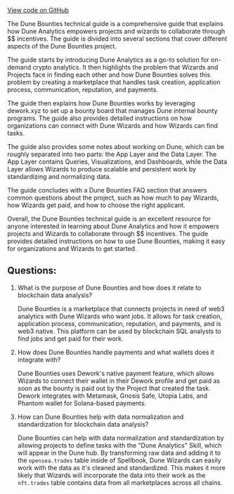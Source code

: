 [View code on GitHub](https://dune.com/docs/reference/dune-bounties.md)

The Dune Bounties technical guide is a comprehensive guide that explains how Dune Analytics empowers projects and wizards to collaborate through $$ incentives. The guide is divided into several sections that cover different aspects of the Dune Bounties project. 

The guide starts by introducing Dune Analytics as a go-to solution for on-demand crypto analytics. It then highlights the problem that Wizards and Projects face in finding each other and how Dune Bounties solves this problem by creating a marketplace that handles task creation, application process, communication, reputation, and payments. 

The guide then explains how Dune Bounties works by leveraging dework.xyz to set up a bounty board that manages Dune internal bounty programs. The guide also provides detailed instructions on how organizations can connect with Dune Wizards and how Wizards can find tasks. 

The guide also provides some notes about working on Dune, which can be roughly separated into two parts: the App Layer and the Data Layer. The App Layer contains Queries, Visualizations, and Dashboards, while the Data Layer allows Wizards to produce scalable and persistent work by standardizing and normalizing data. 

The guide concludes with a Dune Bounties FAQ section that answers common questions about the project, such as how much to pay Wizards, how Wizards get paid, and how to choose the right applicant. 

Overall, the Dune Bounties technical guide is an excellent resource for anyone interested in learning about Dune Analytics and how it empowers projects and Wizards to collaborate through $$ incentives. The guide provides detailed instructions on how to use Dune Bounties, making it easy for organizations and Wizards to get started.
## Questions: 
 1. What is the purpose of Dune Bounties and how does it relate to blockchain data analysis?
    
    Dune Bounties is a marketplace that connects projects in need of web3 analytics with Dune Wizards who want jobs. It allows for task creation, application process, communication, reputation, and payments, and is web3 native. This platform can be used by blockchain SQL analysts to find jobs and get paid for their work.

2. How does Dune Bounties handle payments and what wallets does it integrate with?
    
    Dune Bounties uses Dework's native payment feature, which allows Wizards to connect their wallet in their Dework profile and get paid as soon as the bounty is paid out by the Project that created the task. Dework integrates with Metamask, Gnosis Safe, Utopia Labs, and Phantom wallet for Solana-based payments.

3. How can Dune Bounties help with data normalization and standardization for blockchain data analysis?
    
    Dune Bounties can help with data normalization and standardization by allowing projects to define tasks with the "Dune Analytics" Skill, which will appear in the Dune hub. By transforming raw data and adding it to the `opensea.trades` table inside of Spellbook, Dune Wizards can easily work with the data as it's cleaned and standardized. This makes it more likely that Wizards will incorporate the data into their work as the `nft.trades` table contains data from all marketplaces across all chains.